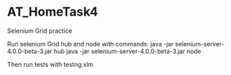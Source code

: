 # AT_HomeTask4
Selenium Grid practice

Run selenium Grid hub and node with commands:
java -jar selenium-server-4.0.0-beta-3.jar hub
java -jar selenium-server-4.0.0-beta-3.jar node

Then run tests with testng.xlm
